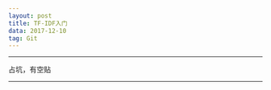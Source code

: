 ```yaml
---
layout: post
title: TF-IDF入门
data: 2017-12-10
tag: Git
---
```


---

占坑，有空贴 &nbsp;&nbsp;&nbsp;&nbsp;&nbsp;&nbsp;&nbsp;&nbsp;&nbsp;&nbsp;&nbsp;&nbsp;&nbsp;&nbsp;&nbsp;&nbsp;&nbsp;&nbsp;&nbsp;&nbsp;&nbsp;

---

<br/>
<br/>
<br/>
<br/><br/><br/><br/><br/><br/><br/><br/><br/>
